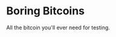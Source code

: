 Boring Bitcoins
=====================================

All the bitcoin you'll ever need for testing.

